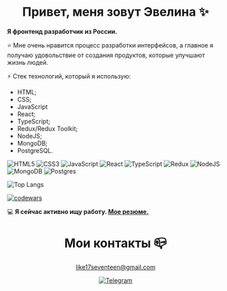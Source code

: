 <h1 align="center">Привет, меня зовут Эвелина ✨</h1>

<b>Я фронтенд разработчик из России.</b>

⭐️ Мне очень нравится процесс разработки интерфейсов, а главное я получаю удовольствие от создания продуктов, которые улучшают жизнь людей.

⚡ Стек технологий, который я использую:
- HTML;
- CSS;
- JavaScript
- React;
- TypeScript;
- Redux/Redux Toolkit;
- NodeJS;
- MongoDB;
- PostgreSQL.
  
![HTML5](https://img.shields.io/badge/html5-%23E34F26.svg?style=for-the-badge&logo=html5&logoColor=white)
![CSS3](https://img.shields.io/badge/css3-%231572B6.svg?style=for-the-badge&logo=css3&logoColor=white)
![JavaScript](https://img.shields.io/badge/javascript-%23323330.svg?style=for-the-badge&logo=javascript&logoColor=%23F7DF1E)
![React](https://img.shields.io/badge/react-%2320232a.svg?style=for-the-badge&logo=react&logoColor=%2361DAFB)
![TypeScript](https://img.shields.io/badge/typescript-%23007ACC.svg?style=for-the-badge&logo=typescript&logoColor=white)
![Redux](https://img.shields.io/badge/redux-%23593d88.svg?style=for-the-badge&logo=redux&logoColor=white)
![NodeJS](https://img.shields.io/badge/node.js-6DA55F?style=for-the-badge&logo=node.js&logoColor=white)
![MongoDB](https://img.shields.io/badge/MongoDB-%234ea94b.svg?style=for-the-badge&logo=mongodb&logoColor=white)
![Postgres](https://img.shields.io/badge/postgres-%23316192.svg?style=for-the-badge&logo=postgresql&logoColor=white)
  
![Top Langs](https://github-readme-stats.vercel.app/api/top-langs/?username=evilya2505&layout=compact)

[![codewars](https://www.codewars.com/users/evilya/badges/large)](https://www.codewars.com/users/evilya)   

💻 <b>Я сейчас активно ищу работу. [Мое резюме.](https://drive.google.com/file/d/1XG0BPHdattgy11j5guI45yB3zBMCTbxV/view?usp=sharing)</b>

<h1 align="center">Мои контакты 📪</h1> 

<div align="center">
  
like17seventeen@gmail.com
  
[![Telegram](https://img.shields.io/badge/Telegram-2CA5E0?style=for-the-badge&logo=telegram&logoColor=white)](https://t.me/evi_lya)

</div>

